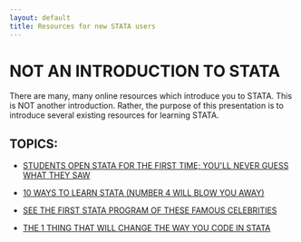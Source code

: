 ```yaml
---
layout: default
title: Resources for new STATA users
---
```


# NOT AN INTRODUCTION TO STATA

There are many, many online resources which introduce you to STATA.  This is NOT another introduction.  Rather, the purpose of this presentation is to introduce several existing resources for learning STATA.

## TOPICS:

* [STUDENTS OPEN STATA FOR THE FIRST TIME; YOU'LL NEVER GUESS WHAT THEY SAW](stata-layout.html)

* [10 WAYS TO LEARN STATA (NUMBER 4 WILL BLOW YOU AWAY)](how-to-learn-stata.html)

* [SEE THE FIRST STATA PROGRAM OF THESE FAMOUS CELEBRITIES](stata-examples.html)

* [THE 1 THING THAT WILL CHANGE THE WAY YOU CODE IN STATA](stata-do-files.html)
